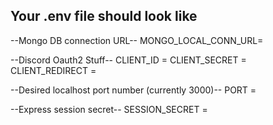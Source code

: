 ## Your .env file should look like

--Mongo DB connection URL--
MONGO_LOCAL_CONN_URL=

--Discord Oauth2 Stuff--
CLIENT_ID =
CLIENT_SECRET =
CLIENT_REDIRECT =

--Desired localhost port number (currently 3000)-- 
PORT =

--Express session secret--
SESSION_SECRET =